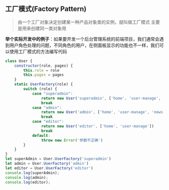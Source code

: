 ## 工厂模式(Factory Pattern)

> 由一个工厂对象决定创建某一种产品对象类的实例，就叫做工厂模式
> 主要是用来创建同一类对象用

**举个实际开发中的例子**：如果要开发一个后台管理系统的前端项目，我们通常会遇到用户角色处理的问题，不同角色的用户，在侧面板显示的功能也不一样，我们可以使用工厂模式的方法编写代码

```javascript
class User {
    constructor(role, pages) {
        this.role = role
        this.pages = pages
    }
    static UserFactory(role) {
        switch (role) {
            case "superadmin":
                return new User('superadmin', ['home', 'user-manage', 'right-manage', 'news-manage'])
                break
            case "admin":
                return new User('admin', ['home', 'user-manage', 'news-manage'])
                break
            case "editor":
                return new User('editor', ['home', 'user-manage'])
                break
            default:
                throw new Error('参数不正确')
        }
    }
}
let superAdmin = User.UserFactory('superadmin')
let admin = User.UserFactory('admin')
let editor = User.UserFactory('editor')
console.log(superAdmin);
console.log(admin);
console.log(editor);
```

